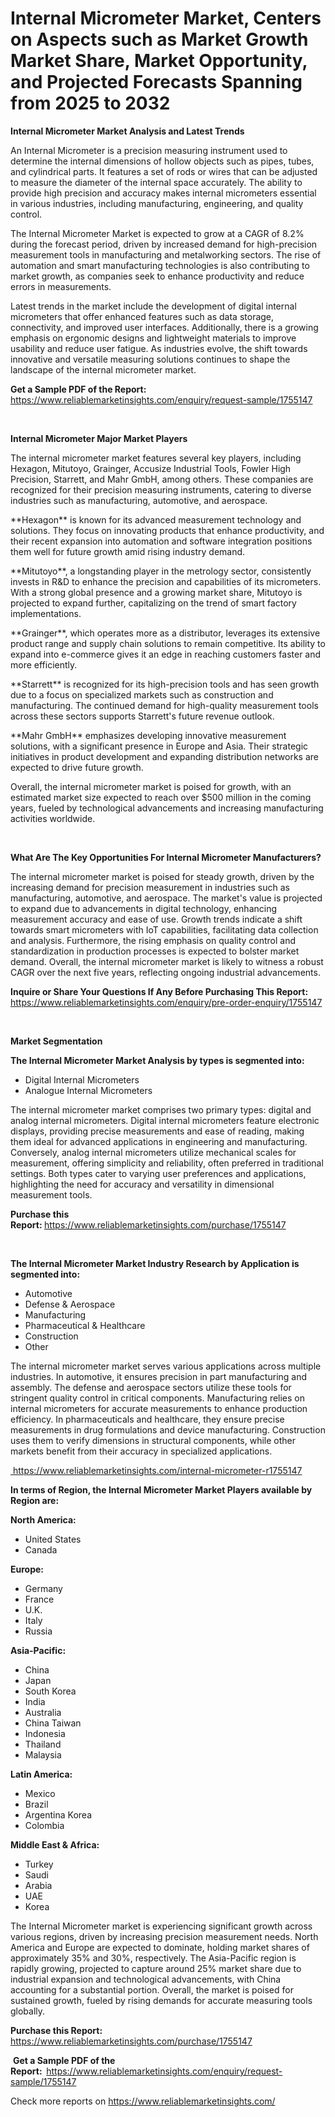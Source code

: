 <p><h1>Internal Micrometer Market, Centers on Aspects such as Market Growth Market Share, Market Opportunity, and Projected Forecasts Spanning from 2025 to 2032</h1></p><p><strong>Internal Micrometer Market Analysis and Latest Trends</strong></p>
<p><p>An Internal Micrometer is a precision measuring instrument used to determine the internal dimensions of hollow objects such as pipes, tubes, and cylindrical parts. It features a set of rods or wires that can be adjusted to measure the diameter of the internal space accurately. The ability to provide high precision and accuracy makes internal micrometers essential in various industries, including manufacturing, engineering, and quality control.</p><p>The Internal Micrometer Market is expected to grow at a CAGR of 8.2% during the forecast period, driven by increased demand for high-precision measurement tools in manufacturing and metalworking sectors. The rise of automation and smart manufacturing technologies is also contributing to market growth, as companies seek to enhance productivity and reduce errors in measurements. </p><p>Latest trends in the market include the development of digital internal micrometers that offer enhanced features such as data storage, connectivity, and improved user interfaces. Additionally, there is a growing emphasis on ergonomic designs and lightweight materials to improve usability and reduce user fatigue. As industries evolve, the shift towards innovative and versatile measuring solutions continues to shape the landscape of the internal micrometer market.</p></p>
<p><strong>Get a Sample PDF of the Report:&nbsp;</strong> <a href="https://www.reliablemarketinsights.com/enquiry/request-sample/1755147?utm_campaign=2450&utm_medium=2&utm_source=Github&utm_content=ia&utm_term=19022025&utm_id=internal-micrometer">https://www.reliablemarketinsights.com/enquiry/request-sample/1755147</a></p>
<p>&nbsp;</p>
<p><strong>Internal Micrometer Major Market Players</strong></p>
<p><p>The internal micrometer market features several key players, including Hexagon, Mitutoyo, Grainger, Accusize Industrial Tools, Fowler High Precision, Starrett, and Mahr GmbH, among others. These companies are recognized for their precision measuring instruments, catering to diverse industries such as manufacturing, automotive, and aerospace.</p><p>**Hexagon** is known for its advanced measurement technology and solutions. They focus on innovating products that enhance productivity, and their recent expansion into automation and software integration positions them well for future growth amid rising industry demand. </p><p>**Mitutoyo**, a longstanding player in the metrology sector, consistently invests in R&D to enhance the precision and capabilities of its micrometers. With a strong global presence and a growing market share, Mitutoyo is projected to expand further, capitalizing on the trend of smart factory implementations.</p><p>**Grainger**, which operates more as a distributor, leverages its extensive product range and supply chain solutions to remain competitive. Its ability to expand into e-commerce gives it an edge in reaching customers faster and more efficiently.</p><p>**Starrett** is recognized for its high-precision tools and has seen growth due to a focus on specialized markets such as construction and manufacturing. The continued demand for high-quality measurement tools across these sectors supports Starrett's future revenue outlook.</p><p>**Mahr GmbH** emphasizes developing innovative measurement solutions, with a significant presence in Europe and Asia. Their strategic initiatives in product development and expanding distribution networks are expected to drive future growth.</p><p>Overall, the internal micrometer market is poised for growth, with an estimated market size expected to reach over $500 million in the coming years, fueled by technological advancements and increasing manufacturing activities worldwide.</p></p>
<p>&nbsp;</p>
<p><strong>What Are The Key Opportunities For Internal Micrometer Manufacturers?</strong></p>
<p><p>The internal micrometer market is poised for steady growth, driven by the increasing demand for precision measurement in industries such as manufacturing, automotive, and aerospace. The market's value is projected to expand due to advancements in digital technology, enhancing measurement accuracy and ease of use. Growth trends indicate a shift towards smart micrometers with IoT capabilities, facilitating data collection and analysis. Furthermore, the rising emphasis on quality control and standardization in production processes is expected to bolster market demand. Overall, the internal micrometer market is likely to witness a robust CAGR over the next five years, reflecting ongoing industrial advancements.</p></p>
<p><strong>Inquire or Share Your Questions If Any Before Purchasing This Report:</strong> <a href="https://www.reliablemarketinsights.com/enquiry/pre-order-enquiry/1755147?utm_campaign=2450&utm_medium=2&utm_source=Github&utm_content=ia&utm_term=19022025&utm_id=internal-micrometer">https://www.reliablemarketinsights.com/enquiry/pre-order-enquiry/1755147</a></p>
<p>&nbsp;</p>
<p><strong>Market Segmentation</strong></p>
<p><strong>The Internal Micrometer Market Analysis by types is segmented into:</strong></p>
<p><ul><li>Digital Internal Micrometers</li><li>Analogue Internal Micrometers</li></ul></p>
<p><p>The internal micrometer market comprises two primary types: digital and analog internal micrometers. Digital internal micrometers feature electronic displays, providing precise measurements and ease of reading, making them ideal for advanced applications in engineering and manufacturing. Conversely, analog internal micrometers utilize mechanical scales for measurement, offering simplicity and reliability, often preferred in traditional settings. Both types cater to varying user preferences and applications, highlighting the need for accuracy and versatility in dimensional measurement tools.</p></p>
<p><strong>Purchase this Report:&nbsp;</strong><a href="https://www.reliablemarketinsights.com/purchase/1755147?utm_campaign=2450&utm_medium=2&utm_source=Github&utm_content=ia&utm_term=19022025&utm_id=internal-micrometer">https://www.reliablemarketinsights.com/purchase/1755147</a></p>
<p>&nbsp;</p>
<p><strong>The Internal Micrometer Market Industry Research by Application is segmented into:</strong></p>
<p><ul><li>Automotive</li><li>Defense & Aerospace</li><li>Manufacturing</li><li>Pharmaceutical & Healthcare</li><li>Construction</li><li>Other</li></ul></p>
<p><p>The internal micrometer market serves various applications across multiple industries. In automotive, it ensures precision in part manufacturing and assembly. The defense and aerospace sectors utilize these tools for stringent quality control in critical components. Manufacturing relies on internal micrometers for accurate measurements to enhance production efficiency. In pharmaceuticals and healthcare, they ensure precise measurements in drug formulations and device manufacturing. Construction uses them to verify dimensions in structural components, while other markets benefit from their accuracy in specialized applications.</p></p>
<p><a href="https://www.reliablemarketinsights.com/internal-micrometer-r1755147?utm_campaign=2450&utm_medium=2&utm_source=Github&utm_content=ia&utm_term=19022025&utm_id=internal-micrometer">&nbsp;https://www.reliablemarketinsights.com/internal-micrometer-r1755147</a></p>
<p><strong>In terms of Region, the Internal Micrometer Market Players available by Region are:</strong></p>
<p>
    <p> <strong> North America: </strong>
        <ul>
            <li>United States</li>
            <li>Canada</li>
        </ul>
        </p> 
    <p> <strong> Europe: </strong>
        <ul>
            <li>Germany</li>
            <li>France</li>
            <li>U.K.</li>
            <li>Italy</li>
            <li>Russia</li>
        </ul>
        </p> 
    <p> <strong> Asia-Pacific: </strong>
        <ul>
            <li>China</li>
            <li>Japan</li>
            <li>South Korea</li>
            <li>India</li>
            <li>Australia</li>
            <li>China Taiwan</li>
            <li>Indonesia</li>
            <li>Thailand</li>
            <li>Malaysia</li>
        </ul>
        </p> 
    <p> <strong> Latin America: </strong>
        <ul>
            <li>Mexico</li>
            <li>Brazil</li>
            <li>Argentina Korea</li>
            <li>Colombia</li>
        </ul>
        </p> 
    <p> <strong> Middle East & Africa: </strong>
        <ul>
            <li>Turkey</li>
            <li>Saudi</li>
            <li>Arabia</li>
            <li>UAE</li>
            <li>Korea</li>
        </ul>
    </p>
    </p>
<p><p>The Internal Micrometer market is experiencing significant growth across various regions, driven by increasing precision measurement needs. North America and Europe are expected to dominate, holding market shares of approximately 35% and 30%, respectively. The Asia-Pacific region is rapidly growing, projected to capture around 25% market share due to industrial expansion and technological advancements, with China accounting for a substantial portion. Overall, the market is poised for sustained growth, fueled by rising demands for accurate measuring tools globally.</p></p>
<p><strong>Purchase this Report: </strong><a href="https://www.reliablemarketinsights.com/purchase/1755147?utm_campaign=2450&utm_medium=2&utm_source=Github&utm_content=ia&utm_term=19022025&utm_id=internal-micrometer">https://www.reliablemarketinsights.com/purchase/1755147</a></p>
<p>&nbsp;<strong>Get a Sample PDF of the Report:&nbsp;&nbsp;</strong><a href="https://www.reliablemarketinsights.com/enquiry/request-sample/1755147?utm_campaign=2450&utm_medium=2&utm_source=Github&utm_content=ia&utm_term=19022025&utm_id=internal-micrometer">https://www.reliablemarketinsights.com/enquiry/request-sample/1755147</a></p>
<p><strong></strong></p>
<p>Check more reports on <a href="https://www.reliablemarketinsights.com/?utm_campaign=2450&utm_medium=2&utm_source=Github&utm_content=ia&utm_term=19022025&utm_id=internal-micrometer">https://www.reliablemarketinsights.com/</a></p>